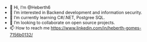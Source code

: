 - 👋 Hi, I’m @Heberth6
- 👀 I’m interested in Backend development and information security.
- 🌱 I’m currently learning C#/.NET, Postgree SQL.
- 💞️ I’m looking to collaborate on open source projects.
- 📫 How to reach me https://www.linkedin.com/in/heberth-gomes-7156b0132/

<!---
Heberth6/Heberth6 is a ✨ special ✨ repository because its `README.md` (this file) appears on your GitHub profile.
You can click the Preview link to take a look at your changes.
--->
